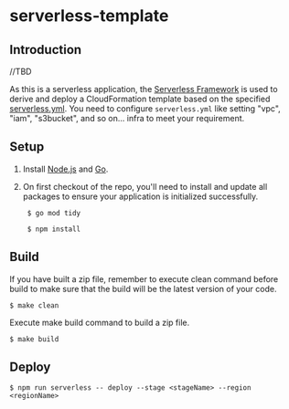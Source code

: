 # serverless-template

## Introduction

//TBD

As this is a serverless application, the [Serverless Framework](https://serverless.com/) is used to derive and deploy a CloudFormation template based on the specified [serverless.yml](./serverless.yml).
You need to configure `serverless.yml` like setting "vpc", "iam", "s3bucket", and so on... infra to meet your requirement.

## Setup

1. Install [Node.js](https://nodejs.org/) and [Go](https://go.dev/).
2. On first checkout of the repo, you'll need to install and update all packages to ensure your application is initialized successfully.

        $ go mod tidy

        $ npm install

## Build
If you have built a zip file, remember to execute clean command before build to make sure that the build will be the latest version of your code.

    $ make clean

Execute make build command to build a zip file.

    $ make build

## Deploy
```
$ npm run serverless -- deploy --stage <stageName> --region <regionName>
```

